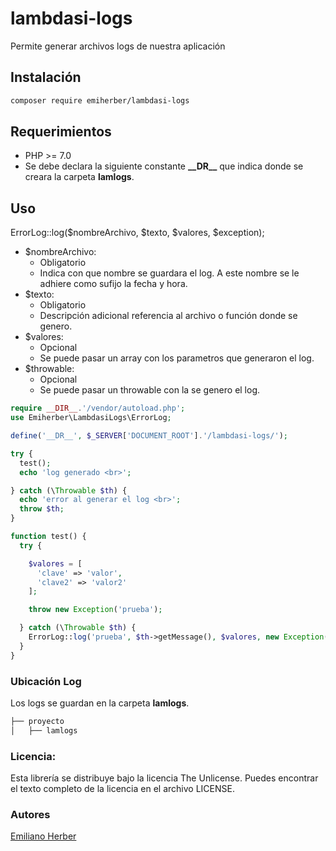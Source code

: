 # lambdasi-logs
Permite generar archivos logs de nuestra aplicación

## Instalación
```bash
composer require emiherber/lambdasi-logs
```

## Requerimientos
- PHP >= 7.0
- Se debe declara la siguiente constante **\_\_DR__** que indica donde se creara la carpeta **lamlogs**.

## Uso
ErrorLog::log($nombreArchivo, $texto, $valores, $exception);

- $nombreArchivo:
  - Obligatorio
  - Indica con que nombre se guardara el log. A este nombre se le adhiere como sufijo la fecha y hora.
- $texto:
  - Obligatorio
  - Descripción adicional referencia al archivo o función donde se genero.
- $valores:
  - Opcional
  - Se puede pasar un array con los parametros que generaron el log.
- $throwable:
  - Opcional
  - Se puede pasar un throwable con la se genero el log.

```PHP
require __DIR__.'/vendor/autoload.php';
use Emiherber\LambdasiLogs\ErrorLog;

define('__DR__', $_SERVER['DOCUMENT_ROOT'].'/lambdasi-logs/');

try {
  test();
  echo 'log generado <br>';

} catch (\Throwable $th) {
  echo 'error al generar el log <br>';
  throw $th;
}

function test() {
  try {

    $valores = [
      'clave' => 'valor',
      'clave2' => 'valor2'
    ];

    throw new Exception('prueba');

  } catch (\Throwable $th) {
    ErrorLog::log('prueba', $th->getMessage(), $valores, new Exception('prueba'));
  }
}

```

### Ubicación Log
Los logs se guardan en la carpeta **lamlogs**.
```bash
├── proyecto
│   ├── lamlogs
```

### Licencia:

Esta librería se distribuye bajo la licencia The Unlicense. Puedes encontrar el texto completo de la licencia en el archivo LICENSE.

### Autores
[Emiliano Herber](https://github.com/emiherber)